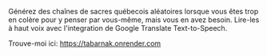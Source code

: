 Générez des chaînes de sacres québecois aléatoires lorsque vous êtes trop en colère pour y penser par vous-même, mais vous en avez besoin.  Lire-les à haut voix avec l'integration de Google Translate Text-to-Speech.

Trouve-moi ici: https://tabarnak.onrender.com